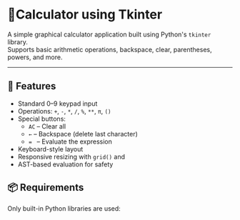 # 🧮Calculator using Tkinter

A simple graphical calculator application built using Python's `tkinter` library.  
Supports basic arithmetic operations, backspace, clear, parentheses, powers, and more.

---

## 🚀 Features

- Standard 0–9 keypad input
- Operations: `+`, `-`, `*`, `/`, `%`, `**`, `π`, `()`  
- Special buttons:
  - `AC` – Clear all
  - `←` – Backspace (delete last character)
  - `= ` – Evaluate the expression
- Keyboard-style layout
- Responsive resizing with `grid()` and 
- AST-based evaluation for safety

## 📦 Requirements
Only built-in Python libraries are used:
